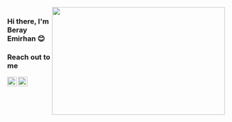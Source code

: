 <image src="https://media.giphy.com/media/F3BeiZNq6VbDwyxzxF/giphy.gif" aLign="right" width="400" height="250">


  ### Hi there, I'm Beray Emirhan 😊
  
  ### Reach out to me
  
  [<img width="22" src="https://unpkg.com/simple-icons@v6/icons/instagram.svg" aLign="Left" />][instagram]
  [<img width="22" src="https://unpkg.com/simple-icons@v6/icons/twitter.svg" aLign="Left" />][twitter]
  
  [instagram]:https://www.instagram.com/sensoyberayy/
  [twitter]:https://twitter.com/SensoyBerayy
  
  

